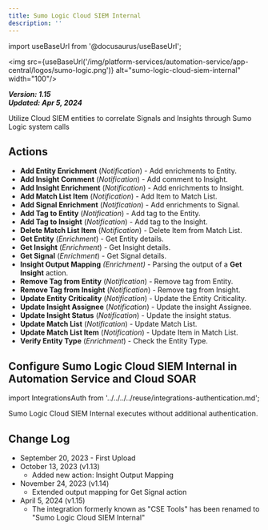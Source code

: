```yaml
---
title: Sumo Logic Cloud SIEM Internal
description: ''
---
```

import useBaseUrl from '@docusaurus/useBaseUrl';

<img src={useBaseUrl('/img/platform-services/automation-service/app-central/logos/sumo-logic.png')} alt="sumo-logic-cloud-siem-internal" width="100"/>

***Version: 1.15  
Updated: Apr 5, 2024***

Utilize Cloud SIEM entities to correlate Signals and Insights through Sumo Logic system calls

## Actions

* **Add Entity Enrichment** (*Notification*) - Add enrichments to Entity.
* **Add Insight Comment** (*Notification*) - Add comment to Insight.
* **Add Insight Enrichment** (*Notification*) - Add enrichments to Insight.
* **Add Match List Item** (*Notification*) - Add Item to Match List.
* **Add Signal Enrichment** (*Notification*) - Add enrichments to Signal.
* **Add Tag to Entity** (*Notification*) - Add tag to the Entity.
* **Add Tag to Insight** (*Notification*) - Add tag to the Insight.
* **Delete Match List Item** (*Notification*) - Delete Item from Match List.
* **Get Entity** (*Enrichment*) - Get Entity details.
* **Get Insight** (*Enrichment*) - Get Insight details.
* **Get Signal** (*Enrichment*) - Get Signal details.
* **Insight Output Mapping** *(Enrichment)* - Parsing the output of a **Get Insight** action.
* **Remove Tag from Entity** (*Notification*) - Remove tag from Entity.
* **Remove Tag from Insight** (*Notification*) - Remove tag from Insight.
* **Update Entity Criticality** (*Notification*) - Update the Entity Criticality.
* **Update Insight Assignee** (*Notification*) - Update the insight Assignee.
* **Update Insight Status** (*Notification*) - Update the insight status.
* **Update Match List** (*Notification*) - Update Match List.
* **Update Match List Item** (*Notification*) - Update Item in Match List.
* **Verify Entity Type** (*Enrichment*) - Check the Entity Type.

## Configure Sumo Logic Cloud SIEM Internal in Automation Service and Cloud SOAR

import IntegrationsAuth from '../../../../reuse/integrations-authentication.md';

<IntegrationsAuth/>

Sumo Logic Cloud SIEM Internal executes without additional authentication.

## Change Log

* September 20, 2023 - First Upload
* October 13, 2023 (v1.13)
    + Added new action: Insight Output Mapping
* November 24, 2023 (v1.14)
    + Extended output mapping for Get Signal action
* April 5, 2024 (v1.15)
    + The integration formerly known as "CSE Tools" has been renamed to "Sumo Logic Cloud SIEM Internal"
